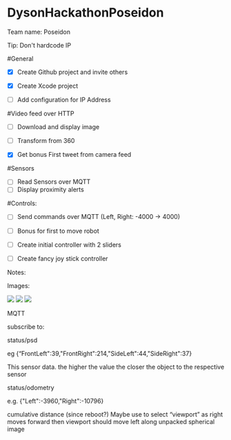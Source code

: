 # DysonHackathonPoseidon


Team name: Poseidon

Tip: Don't hardcode IP

#General 

 - [x] Create Github project and invite others
 - [x] Create Xcode project
 - [ ] Add configuration for IP Address


#Video feed over HTTP

 - [ ] Download and display image
 - [ ] Transform from 360
 - [x] Get bonus First tweet from camera feed

 
#Sensors

 - [ ] Read Sensors over MQTT
 - [ ] Display proximity alerts

#Controls:

 - [ ] Send commands over MQTT (Left, Right: -4000 -> 4000)
 - [ ] Bonus for first to move robot
 - [ ] Create initial controller with 2 sliders
 - [ ] Create fancy joy stick controller



Notes:
	


Images:

![](images/IMG_1359.JPG?raw=true)
![](images/IMG_1361.JPG?raw=true)
![](images/IMG_1362.JPG?raw=true)

	
	

MQTT

subscribe to:

status/psd

eg {“FrontLeft":39,"FrontRight":214,"SideLeft":44,"SideRight":37}	

This sensor data.  the higher the value the closer the object to the respective sensor


status/odometry

e.g. {"Left":-3960,"Right":-10796}

 cumulative distance (since reboot?)  Maybe use to select “viewport” as right moves forward then viewport should move left along unpacked spherical image



